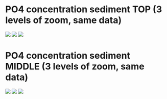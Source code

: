 # PO4 concentration sediment TOP (3 levels of zoom, same data) 

![](figures/PO4sedtop.png) 
![](figures/PO4sedtopzoomed1.png) 
![](figures/PO4sedtopzoomed2.png) 

# PO4 concentration sediment MIDDLE (3 levels of zoom, same data) 

![](figures/PO4sedmid.png) 
![](figures/PO4sedmidzoomed1.png) 
![](figures/PO4sedmidzoomed2.png)
